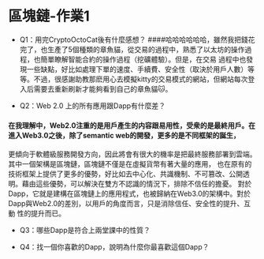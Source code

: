 區塊鏈-作業1
===

* Q1：用完CryptoOctoCat後有什麼感想？
####哈哈哈哈哈哈，雖然我把錢花完了，也生產了5個種類的章魚貓，從交易的過程中，熟悉了以太坊的操作過程，也簡單瞭解智能合約的操作過程（挖礦體驗）。但是，在交易
過程中也發現一些缺點，好比如處理下單的速度、手續費、安全性（取決於用戶人數）等等。不過，很感謝助教那麽用心去模擬kitty的交易模式的網站，但網站每次登入后需要去重新刷新才能夠看到自己的章魚貓🐱。

* Q2：Web 2.0 上的所有應用跟Dapp有什麼差？
#### 在我理解中，Web2.0注重的是用戶產生的内容跟易用性，受衆的是最終用戶。在進入Web3.0之後，除了semantic web的開發，更多的是不同框架的誕生，
更傾向于軟體級服務開發方向，因此將會有很大的機率是把最終服務部署到雲端。其中一個架構是區塊鏈，區塊鏈不僅是在虛擬貨幣有著大量的應用，
也在原有的技術框架上提供了更多的優勢，好比如去中心化、共識機制、不可篡改、公開透明。藉由這些優勢，可以解決在雙方不認識的情況下，排除不信任的擔憂。
對於Dapp，它就是建構在區塊鏈上的應用程式，也被歸納在Web3.0的架構中。對於Dapp與Web2.0的差別，以用戶的角度而言，只是消除信任、安全性的提升、互動
性的提升而已。

* Q3：哪些Dapp是符合上兩堂課中的性質？



* Q4：找一個你喜歡的Dapp，說明為什麼你最喜歡這個Dapp？

